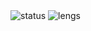 <img src="https://github-readme-stats.vercel.app/api?username=Thomas-Jefersson-Vaz&show_icons=true" alt="status" >
 <img src="https://github-readme-stats.vercel.app/api/top-langs/?username=Thomas-Jefersson-Vaz&layout=compact" alt="lengs">
